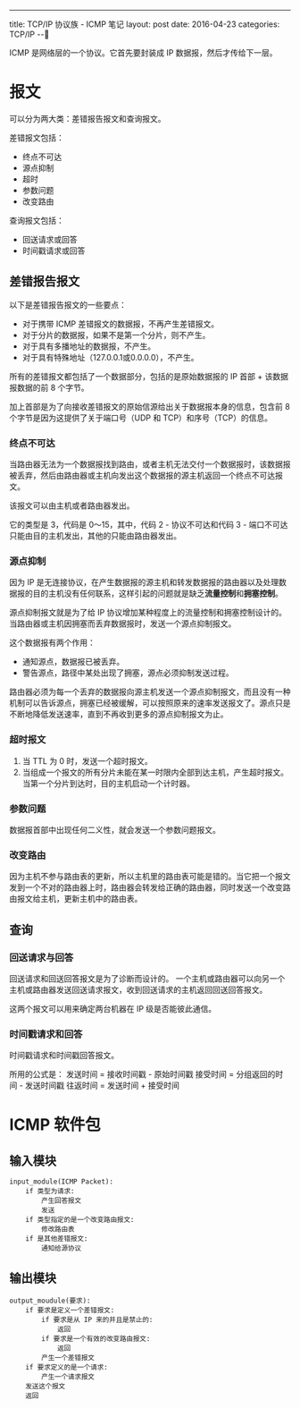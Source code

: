---
title: TCP/IP 协议族 - ICMP 笔记
layout: post
date: 2016-04-23
categories: TCP/IP
--

ICMP 是网络层的一个协议。它首先要封装成 IP 数据报，然后才传给下一层。

# 报文

可以分为两大类：差错报告报文和查询报文。

差错报文包括：

- 终点不可达
- 源点抑制
- 超时
- 参数问题
- 改变路由

查询报文包括：

- 回送请求或回答
- 时间戳请求或回答


## 差错报告报文

以下是差错报告报文的一些要点：

- 对于携带 ICMP 差错报文的数据报，不再产生差错报文。
- 对于分片的数据报，如果不是第一个分片，则不产生。
- 对于具有多播地址的数据报，不产生。
- 对于具有特殊地址（127.0.0.1或0.0.0.0），不产生。

所有的差错报文都包括了一个数据部分，包括的是原始数据报的 IP 首部 + 该数据报数据的前 8 个字节。

加上首部是为了向接收差错报文的原始信源给出关于数据报本身的信息，包含前 8 个字节是因为这提供了关于端口号（UDP 和 TCP）和序号（TCP）的信息。

### 终点不可达

当路由器无法为一个数据报找到路由，或者主机无法交付一个数据报时，该数据报被丢弃，然后由路由器或主机向发出这个数据报的源主机返回一个终点不可达报文。

该报文可以由主机或者路由器发出。

它的类型是 3，代码是 0～15，其中，代码 2 - 协议不可达和代码 3 - 端口不可达只能由目的主机发出，其他的只能由路由器发出。

### 源点抑制

因为 IP 是无连接协议，在产生数据报的源主机和转发数据报的路由器以及处理数据报的目的主机没有任何联系，这样引起的问题就是缺乏**流量控制**和**拥塞控制**。

源点抑制报文就是为了给 IP 协议增加某种程度上的流量控制和拥塞控制设计的。
当路由器或主机因拥塞而丢弃数据报时，发送一个源点抑制报文。

这个数据报有两个作用：

- 通知源点，数据报已被丢弃。
- 警告源点，路径中某处出现了拥塞，源点必须抑制发送过程。

路由器必须为每一个丢弃的数据报向源主机发送一个源点抑制报文，而且没有一种机制可以告诉源点，拥塞已经被缓解，可以按照原来的速率发送报文了。源点只是不断地降低发送速率，直到不再收到更多的源点抑制报文为止。

### 超时报文

1. 当 TTL 为 0 时，发送一个超时报文。
2. 当组成一个报文的所有分片未能在某一时限内全部到达主机，产生超时报文。当第一个分片到达时，目的主机启动一个计时器。

### 参数问题

数据报首部中出现任何二义性，就会发送一个参数问题报文。

### 改变路由

因为主机不参与路由表的更新，所以主机里的路由表可能是错的。当它把一个报文发到一个不对的路由器上时，路由器会转发给正确的路由器，同时发送一个改变路由报文给主机，更新主机中的路由表。


## 查询

### 回送请求与回答

回送请求和回送回答报文是为了诊断而设计的。
一个主机或路由器可以向另一个主机或路由器发送回送请求报文，收到回送请求的主机返回回送回答报文。

这两个报文可以用来确定两台机器在 IP 级是否能彼此通信。

### 时间戳请求和回答

时间戳请求和时间戳回答报文。

所用的公式是：
发送时间 = 接收时间戳 - 原始时间戳
接受时间 = 分组返回的时间 - 发送时间戳
往返时间 = 发送时间 + 接受时间

# ICMP 软件包

## 输入模块

```
input_module(ICMP Packet):
    if 类型为请求:
        产生回答报文
        发送
    if 类型指定的是一个改变路由报文:
        修改路由表
    if 是其他差错报文:
        通知给源协议
```

## 输出模块

```
output_moudule(要求):
    if 要求是定义一个差错报文:
        if 要求是从 IP 来的并且是禁止的:
            返回
        if 要求是一个有效的改变路由报文:
            返回
        产生一个差错报文
    if 要求定义的是一个请求:
        产生一个请求报文
    发送这个报文
    返回
```


